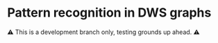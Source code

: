 # Pattern recognition in DWS graphs
:warning: This is a development branch only, testing grounds up ahead. :warning:

